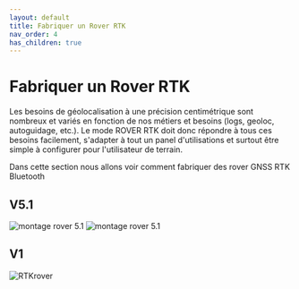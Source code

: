 ```yaml
---
layout: default
title: Fabriquer un Rover RTK
nav_order: 4
has_children: true
---
```


# Fabriquer un Rover RTK

Les besoins de géolocalisation à une précision centimétrique sont nombreux et variés en fonction de nos métiers et besoins (logs, geoloc, autoguidage, etc.).
Le mode ROVER RTK doit donc répondre à tous ces besoins facilement, s'adapter à tout un panel d'utilisations et surtout être simple à configurer pour l'utilisateur de terrain.

Dans cette section nous allons voir comment fabriquer des rover GNSS RTK Bluetooth

## V5.1
![montage rover 5.1](https://jancelin.github.io/docs-centipedeRTK/assets/images/montage_rover/16-rover_v5-1.jpg)
![montage rover 5.1](https://jancelin.github.io/docs-centipedeRTK/assets/images/montage_rover/17-rover_v5-1.jpg)

## V1
![RTKrover](https://jancelin.github.io/docs-centipedeRTK/assets/images/montage_rover/rover.jpg)
